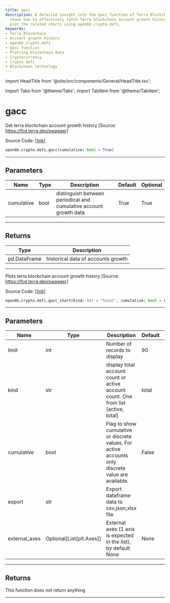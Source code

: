 ```yaml
---
title: gacc
description: A detailed insight into the gacc function of Terra Blockchain. This documentation
  shows how to effectively fetch Terra blockchain account growth history and how to
  plot the related charts using openbb.crypto.defi.
keywords:
- Terra Blockchain
- Account growth history
- openbb.crypto.defi
- gacc function
- Plotting blockchain data
- Cryptocurrency
- Crypto defi
- Blockchain technology
---
```


import HeadTitle from '@site/src/components/General/HeadTitle.tsx';

<HeadTitle title="gacc - Defi - Crypto - Reference | OpenBB SDK Docs" />

import Tabs from '@theme/Tabs';
import TabItem from '@theme/TabItem';

# gacc

<Tabs>
<TabItem value="model" label="Model" default>

Get terra blockchain account growth history [Source: https://fcd.terra.dev/swagger]

Source Code: [[link](https://github.com/OpenBB-finance/OpenBBTerminal/tree/main/openbb_terminal/cryptocurrency/defi/terramoney_fcd_model.py#L263)]

```python
openbb.crypto.defi.gacc(cumulative: bool = True)
```

---

## Parameters

| Name | Type | Description | Default | Optional |
| ---- | ---- | ----------- | ------- | -------- |
| cumulative | bool | distinguish between periodical and cumulative account growth data | True | True |


---

## Returns

| Type | Description |
| ---- | ----------- |
| pd.DataFrame | historical data of accounts growth |
---

</TabItem>
<TabItem value="view" label="Chart">

Plots terra blockchain account growth history [Source: https://fcd.terra.dev/swagger]

Source Code: [[link](https://github.com/OpenBB-finance/OpenBBTerminal/tree/main/openbb_terminal/cryptocurrency/defi/terramoney_fcd_view.py#L139)]

```python
openbb.crypto.defi.gacc_chart(kind: str = "total", cumulative: bool = False, limit: int = 90, export: str = "", external_axes: Optional[List[matplotlib.axes._axes.Axes]] = None)
```

---

## Parameters

| Name | Type | Description | Default | Optional |
| ---- | ---- | ----------- | ------- | -------- |
| limit | int | Number of records to display | 90 | True |
| kind | str | display total account count or active account count. One from list [active, total] | total | True |
| cumulative | bool | Flag to show cumulative or discrete values. For active accounts only discrete value are available. | False | True |
| export | str | Export dataframe data to csv,json,xlsx file |  | True |
| external_axes | Optional[List[plt.Axes]] | External axes (1 axis is expected in the list), by default None | None | True |


---

## Returns

This function does not return anything

---

</TabItem>
</Tabs>
